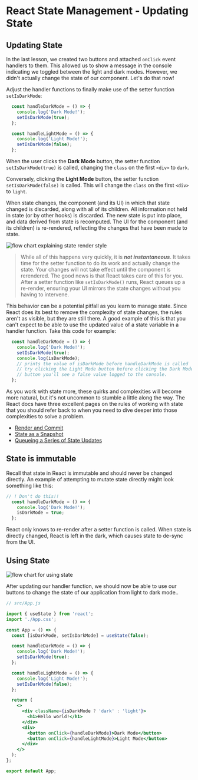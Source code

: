 # React State Management - Updating State

## Updating State
In the last lesson, we created two buttons and attached `onClick` event handlers to them. This allowed us to show a message in the console indicating we toggled between the light and dark modes. However, we didn't actually change the state of our component. Let's do that now!

Adjust the handler functions to finally make use of the setter function `setIsDarkMode`:

```jsx
  const handleDarkMode = () => {
    console.log('Dark Mode!');
    setIsDarkMode(true);
  };

  const handleLightMode = () => {
    console.log('Light Mode!');
    setIsDarkMode(false);
  };
```

When the user clicks the **Dark Mode** button, the setter function `setIsDarkMode(true)` is called, changing the `class` on the first `<div>` to `dark`.

Conversely, clicking the **Light Mode** button, the setter function `setIsDarkMode(false)` is called. This will change the `class` on the first `<div>` to `light`.

When state changes, the component (and its UI) in which that state changed is discarded, along with all of its children. All information not held in state (or by other hooks) is discarded. The new state is put into place, and data derived from state is recomputed. The UI for the component (and its children) is re-rendered, reflecting the changes that have been made to state. 

![flow chart explaining state render style](https://pages.git.generalassemb.ly/modular-curriculum-all-courses/react-state-management/updating-state/assets/flow-chart.png)
> While all of this happens very quickly, it is ***not instantaneous***. It takes time for the setter function to do its work and actually change the state. Your changes will not take effect until the component is rerendered. 
> The good news is that React takes care of this for you. After a setter function like `setIsDarkMode()` runs, React queues up a re-render, ensuring your UI mirrors the state changes without you having to intervene. 

This behavior can be a potential pitfall as you learn to manage state. Since React does its best to remove the complexity of state changes, the rules aren't as visible, but they are still there. A good example of this is that you can't expect to be able to use the updated value of a state variable in a handler function. Take this code for example: 

```jsx
  const handleDarkMode = () => {
    console.log('Dark Mode!');
    setIsDarkMode(true);
    console.log(isDarkMode);
    // prints the value of isDarkMode before handleDarkMode is called
    // try clicking the Light Mode button before clicking the Dark Mode
    // button you'll see a false value logged to the console.
  };
```

As you work with state more, these quirks and complexities will become more natural, but it's not uncommon to stumble a little along the way. The React docs have three excellent pages on the rules of working with state that you should refer back to when you need to dive deeper into those complexities to solve a problem. 

* [Render and Commit](https://react.dev/learn/render-and-commit)
* [State as a Snapshot](https://react.dev/learn/state-as-a-snapshot)
* [Queueing a Series of State Updates](https://react.dev/learn/queueing-a-series-of-state-updates)

## State is immutable
Recall that state in React is immutable and should never be changed directly. An example of attempting to mutate state directly might look something like this:
```jsx
// ! Don't do this!!
  const handleDarkMode = () => {
    console.log('Dark Mode!');
    isDarkMode = true;
  };
```

React only knows to re-render after a setter function is called. When state is directly changed, React is left in the dark, which causes state to de-sync from the UI.

## Using State
![flow chart for using state](https://pages.git.generalassemb.ly/modular-curriculum-all-courses/react-state-management/updating-state/assets/state-change.png)

After updating our handler function, we should now be able to use our buttons to change the state of our application from light to dark mode.. 

```jsx
// src/App.js

import { useState } from 'react';
import './App.css';

const App = () => {
  const [isDarkMode, setIsDarkMode] = useState(false);

  const handleDarkMode = () => {
    console.log('Dark Mode!');
    setIsDarkMode(true);
  };

  const handleLightMode = () => {
    console.log('Light Mode!');
    setIsDarkMode(false);
  };

  return (
    <>
      <div className={isDarkMode ? 'dark' : 'light'}>
        <h1>Hello world!</h1>
      </div>
      <div>
        <button onClick={handleDarkMode}>Dark Mode</button>
        <button onClick={handleLightMode}>Light Mode</button>
      </div>
    </>
  );
};

export default App;
```

